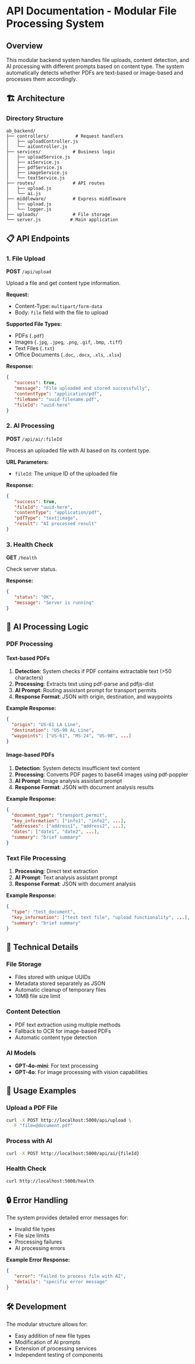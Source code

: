 # API Documentation - Modular File Processing System

## Overview

This modular backend system handles file uploads, content detection, and AI processing with different prompts based on content type. The system automatically detects whether PDFs are text-based or image-based and processes them accordingly.

## 🏗️ Architecture

### Directory Structure

```
ab_backend/
├── controllers/          # Request handlers
│   ├── uploadController.js
│   └── aiController.js
├── services/            # Business logic
│   ├── uploadService.js
│   ├── aiService.js
│   ├── pdfService.js
│   ├── imageService.js
│   └── textService.js
├── routes/              # API routes
│   ├── upload.js
│   └── ai.js
├── middleware/          # Express middleware
│   ├── upload.js
│   └── logger.js
├── uploads/             # File storage
└── server.js           # Main application
```

## 📋 API Endpoints

### 1. File Upload

**POST** `/api/upload`

Upload a file and get content type information.

**Request:**

-  Content-Type: `multipart/form-data`
-  Body: `file` field with the file to upload

**Supported File Types:**

-  PDFs (`.pdf`)
-  Images (`.jpg`, `.jpeg`, `.png`, `.gif`, `.bmp`, `.tiff`)
-  Text Files (`.txt`)
-  Office Documents (`.doc`, `.docx`, `.xls`, `.xlsx`)

**Response:**

```json
{
   "success": true,
   "message": "File uploaded and stored successfully",
   "contentType": "application/pdf",
   "fileName": "uuid-filename.pdf",
   "fileId": "uuid-here"
}
```

### 2. AI Processing

**POST** `/api/ai/:fileId`

Process an uploaded file with AI based on its content type.

**URL Parameters:**

-  `fileId`: The unique ID of the uploaded file

**Response:**

```json
{
   "success": true,
   "fileId": "uuid-here",
   "contentType": "application/pdf",
   "pdfType": "text|image",
   "result": "AI processed result"
}
```

### 3. Health Check

**GET** `/health`

Check server status.

**Response:**

```json
{
   "status": "OK",
   "message": "Server is running"
}
```

## 🧠 AI Processing Logic

### PDF Processing

#### Text-based PDFs

1. **Detection**: System checks if PDF contains extractable text (>50 characters)
2. **Processing**: Extracts text using pdf-parse and pdfjs-dist
3. **AI Prompt**: Routing assistant prompt for transport permits
4. **Response Format**: JSON with origin, destination, and waypoints

**Example Response:**

```json
{
  "origin": "US-61 LA Line",
  "destination": "US-98 AL Line",
  "waypoints": ["US-61", "MS-24", "US-98", ...]
}
```

#### Image-based PDFs

1. **Detection**: System detects insufficient text content
2. **Processing**: Converts PDF pages to base64 images using pdf-poppler
3. **AI Prompt**: Image analysis assistant prompt
4. **Response Format**: JSON with document analysis results

**Example Response:**

```json
{
  "document_type": "transport_permit",
  "key_information": ["info1", "info2", ...],
  "addresses": ["address1", "address2", ...],
  "dates": ["date1", "date2", ...],
  "summary": "brief summary"
}
```

### Text File Processing

1. **Processing**: Direct text extraction
2. **AI Prompt**: Text analysis assistant prompt
3. **Response Format**: JSON with document analysis

**Example Response:**

```json
{
  "type": "test_document",
  "key_information": ["test text file", "upload functionality", ...],
  "summary": "brief summary"
}
```

## 🔧 Technical Details

### File Storage

-  Files stored with unique UUIDs
-  Metadata stored separately as JSON
-  Automatic cleanup of temporary files
-  10MB file size limit

### Content Detection

-  PDF text extraction using multiple methods
-  Fallback to OCR for image-based PDFs
-  Automatic content type detection

### AI Models

-  **GPT-4o-mini**: For text processing
-  **GPT-4o**: For image processing with vision capabilities

## 🚀 Usage Examples

### Upload a PDF File

```bash
curl -X POST http://localhost:5000/api/upload \
  -F "file=@document.pdf"
```

### Process with AI

```bash
curl -X POST http://localhost:5000/api/ai/{fileId}
```

### Health Check

```bash
curl http://localhost:5000/health
```

## 🔒 Error Handling

The system provides detailed error messages for:

-  Invalid file types
-  File size limits
-  Processing failures
-  AI processing errors

**Example Error Response:**

```json
{
   "error": "Failed to process file with AI",
   "details": "specific error message"
}
```

## 🛠️ Development

The modular structure allows for:

-  Easy addition of new file types
-  Modification of AI prompts
-  Extension of processing services
-  Independent testing of components
